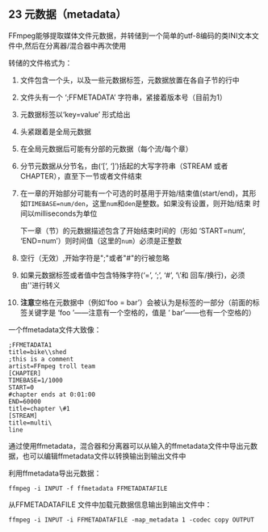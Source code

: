 ## 23 元数据（metadata）
FFmpeg能够提取媒体文件元数据，并转储到一个简单的utf-8编码的类INI文本文件中,然后在分离器/混合器中再次使用

转储的文件格式为：

1. 文件包含一个头，以及一些元数据标签，元数据放置在各自子节的行中
2. 文件头有一个 ‘;FFMETADATA’ 字符串，紧接着版本号（目前为1）
3. 元数据标签以‘key=value’ 形式给出
4. 头紧跟着是全局元数据
5. 在全局元数据后可能有分部的元数据（每个流/每个章）
6. 分节元数据从分节名，由(‘[’, ‘]’)括起的大写字符串（STREAM 或者 CHAPTER），直至下一节或者文件结束
7. 在一章的开始部分可能有一个可选的时基用于开始/结束值(start/end)，其形如`TIMEBASE=num/den`，这里`num`和`den`是整数。如果没有设置，则开始/结束 时间以milliseconds为单位

	下一章（节）的元数据描述包含了开始结束时间的（形如 ‘START=num’, ‘END=num’）则时间值（这里的`num`）必须是正整数
8. 空行（无效）,开始字符是";"或者"#"的行被忽略
9. 如果元数据标签或者值中包含特殊字符(‘=’, ‘;’, ‘#’, ‘\’和 回车/换行)，必须由'\'进行转义
10. **注意**空格在元数据中（例如‘foo = bar’）会被认为是标签的一部分（前面的标签关键字是 ‘foo ’——注意有一个空格的，值是 ‘ bar’——也有一个空格的）

一个ffmetadata文件大致像：

> 
	;FFMETADATA1
	title=bike\\shed
	;this is a comment
	artist=FFmpeg troll team  
	[CHAPTER]
	TIMEBASE=1/1000
	START=0
	#chapter ends at 0:01:00
	END=60000
	title=chapter \#1
	[STREAM]
	title=multi\
	line

通过使用ffmetadata，混合器和分离器可以从输入的ffmetadata文件中导出元数据，也可以编辑ffmetadata文件以转换输出到输出文件中

利用ffmetadata导出元数据：

    ffmpeg -i INPUT -f ffmetadata FFMETADATAFILE
从FFMETADATAFILE 文件中加载元数据信息输出到输出文件中：

    ffmpeg -i INPUT -i FFMETADATAFILE -map_metadata 1 -codec copy OUTPUT